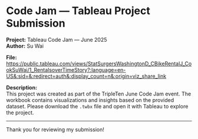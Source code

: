 # Code Jam — Tableau Project Submission

**Project:** Tableau Code Jam — June 2025  
**Author:** Su Wai  

**File:** https://public.tableau.com/views/StatSurgersWashingtonD_CBikeRentalJ_CookSuWai/1_RentalsoverTimeStory?:language=en-US&:sid=&:redirect=auth&:display_count=n&:origin=viz_share_link 

**Description:**  
This project was created as part of the TripleTen June Code Jam event. The workbook contains visualizations and insights based on the provided dataset. Please download the `.twbx` file and open it with Tableau to explore the project.

---

Thank you for reviewing my submission!
